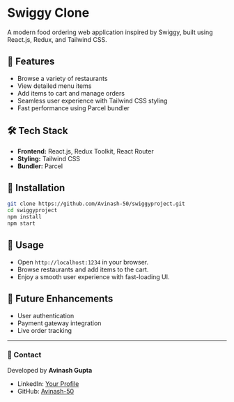 # Swiggy Clone

A modern food ordering web application inspired by Swiggy, built using React.js, Redux, and Tailwind CSS.

## 🚀 Features
- Browse a variety of restaurants
- View detailed menu items
- Add items to cart and manage orders
- Seamless user experience with Tailwind CSS styling
- Fast performance using Parcel bundler

## 🛠 Tech Stack
- **Frontend:** React.js, Redux Toolkit, React Router
- **Styling:** Tailwind CSS
- **Bundler:** Parcel

## 📂 Installation
```sh
git clone https://github.com/Avinash-50/swiggyproject.git
cd swiggyproject
npm install
npm start
```

## 📌 Usage
- Open `http://localhost:1234` in your browser.
- Browse restaurants and add items to the cart.
- Enjoy a smooth user experience with fast-loading UI.

## 🎯 Future Enhancements
- User authentication
- Payment gateway integration
- Live order tracking

---
### 📧 Contact
Developed by **Avinash Gupta**
- LinkedIn: [Your Profile](#)
- GitHub: [Avinash-50](https://github.com/Avinash-50)

